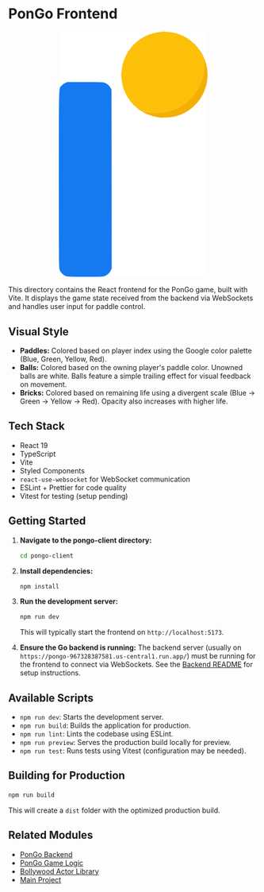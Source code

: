 # PonGo Frontend

<p align="center">
  <img src="bitmap.png" alt="Logo" width="300"/>
</p>

This directory contains the React frontend for the PonGo game, built with Vite. It displays the game state received from the backend via WebSockets and handles user input for paddle control.

## Visual Style

*   **Paddles:** Colored based on player index using the Google color palette (Blue, Green, Yellow, Red).
*   **Balls:** Colored based on the owning player's paddle color. Unowned balls are white. Balls feature a simple trailing effect for visual feedback on movement.
*   **Bricks:** Colored based on remaining life using a divergent scale (Blue -> Green -> Yellow -> Red). Opacity also increases with higher life.

## Tech Stack

*   React 19
*   TypeScript
*   Vite
*   Styled Components
*   `react-use-websocket` for WebSocket communication
*   ESLint + Prettier for code quality
*   Vitest for testing (setup pending)

## Getting Started

1.  **Navigate to the pongo-client directory:**
    ```bash
    cd pongo-client
    ```
2.  **Install dependencies:**
    ```bash
    npm install
    ```
3.  **Run the development server:**
    ```bash
    npm run dev
    ```
    This will typically start the frontend on `http://localhost:5173`.

4.  **Ensure the Go backend is running:**
    The backend server (usually on `https://pongo-967328387581.us-central1.run.app/`) must be running for the frontend to connect via WebSockets. See the [Backend README](../backend/README.md) for setup instructions.

## Available Scripts

*   `npm run dev`: Starts the development server.
*   `npm run build`: Builds the application for production.
*   `npm run lint`: Lints the codebase using ESLint.
*   `npm run preview`: Serves the production build locally for preview.
*   `npm run test`: Runs tests using Vitest (configuration may be needed).

## Building for Production

```bash
npm run build
```

This will create a `dist` folder with the optimized production build.

## Related Modules

*   [PonGo Backend](../backend/README.md)
*   [PonGo Game Logic](../game/README.md)
*   [Bollywood Actor Library](../bollywood/README.md)
*   [Main Project](../README.md)